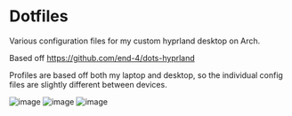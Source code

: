 # Dotfiles
Various configuration files for my custom hyprland desktop on Arch.

Based off https://github.com/end-4/dots-hyprland

Profiles are based off both my laptop and desktop, so the individual config files are slightly different between devices.

![image](https://github.com/user-attachments/assets/aee42913-b167-4bfc-91be-eb63ebc2b696)
![image](https://github.com/user-attachments/assets/090fad85-5ad1-4099-b1a6-d11913f74926)
![image](https://github.com/user-attachments/assets/2eae74c7-d627-4b65-9276-945b43750234)


